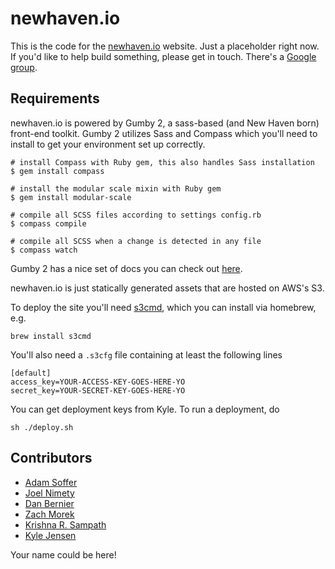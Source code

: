 newhaven.io
======

This is the code for the [newhaven.io](http://www.newhaven.io) website.  Just a placeholder right now.
If you'd like to help build something, please get in touch.  There's a
[Google group](https://groups.google.com/forum/?fromgroups#!forum/newhavenio).

## Requirements

newhaven.io is powered by Gumby 2, a sass-based (and New Haven born) front-end toolkit. Gumby 2 utilizes Sass and Compass which you'll need to install to get your environment set up correctly. 

	# install Compass with Ruby gem, this also handles Sass installation
	$ gem install compass
	
	# install the modular scale mixin with Ruby gem
	$ gem install modular-scale
  
	# compile all SCSS files according to settings config.rb
	$ compass compile
  
	# compile all SCSS when a change is detected in any file
	$ compass watch		

Gumby 2 has a nice set of docs you can check out [here](http://gumbyframework.com/docs/sass/).

newhaven.io is just statically generated assets that are hosted on AWS's S3.

To deploy the site you'll need [s3cmd](http://s3tools.org/s3cmd), which you can install
via homebrew, e.g.

	brew install s3cmd

You'll also need a `.s3cfg` file containing at least the following lines

	[default]
	access_key=YOUR-ACCESS-KEY-GOES-HERE-YO
	secret_key=YOUR-SECRET-KEY-GOES-HERE-YO

You can get deployment keys from Kyle.  To run a deployment, do 

	sh ./deploy.sh

## Contributors

* [Adam Soffer](http://github.com/ads1018)
* [Joel Nimety](https://github.com/jnimety)
* [Dan Bernier](https://github.com/danbernier)
* [Zach Morek](https://github.com/ZachBeta)
* [Krishna R. Sampath](https://github.com/KrishnaRSampath)
* [Kyle Jensen](http://github.com/kljensen)

Your name could be here!  
